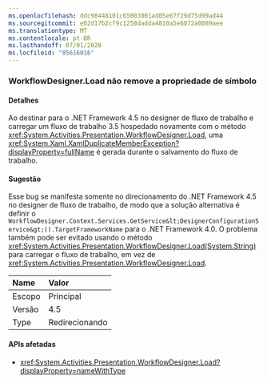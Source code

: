 ```yaml
---
ms.openlocfilehash: ddc98448101c65003001ad05e67f29d75d99ad44
ms.sourcegitcommit: e02d17b2cf9c1258dadda4810a5e6072a0089aee
ms.translationtype: MT
ms.contentlocale: pt-BR
ms.lasthandoff: 07/01/2020
ms.locfileid: "85616016"
---
```

### <a name="workflowdesignerload-doesnt-remove-symbol-property"></a>WorkflowDesigner.Load não remove a propriedade de símbolo

#### <a name="details"></a>Detalhes

Ao destinar para o .NET Framework 4.5 no designer de fluxo de trabalho e carregar um fluxo de trabalho 3.5 hospedado novamente com o método <xref:System.Activities.Presentation.WorkflowDesigner.Load>, uma <xref:System.Xaml.XamlDuplicateMemberException?displayProperty=fullName> é gerada durante o salvamento do fluxo de trabalho.

#### <a name="suggestion"></a>Sugestão

Esse bug se manifesta somente no direcionamento do .NET Framework 4.5 no designer de fluxo de trabalho, de modo que a solução alternativa é definir o `WorkflowDesigner.Context.Services.GetService&lt;DesignerConfigurationService&gt;().TargetFrameworkName` para o .NET Framework 4.0. O problema também pode ser evitado usando o método <xref:System.Activities.Presentation.WorkflowDesigner.Load(System.String)> para carregar o fluxo de trabalho, em vez de <xref:System.Activities.Presentation.WorkflowDesigner.Load>.

| Name    | Valor       |
|:--------|:------------|
| Escopo   | Principal       |
| Versão | 4.5         |
| Type    | Redirecionando |

#### <a name="affected-apis"></a>APIs afetadas

- <xref:System.Activities.Presentation.WorkflowDesigner.Load?displayProperty=nameWithType>
